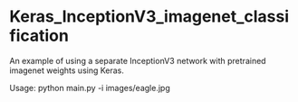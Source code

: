 # Keras_InceptionV3_imagenet_classification
An example of using a separate InceptionV3 network with pretrained imagenet weights using Keras.

Usage:
python main.py -i images/eagle.jpg
